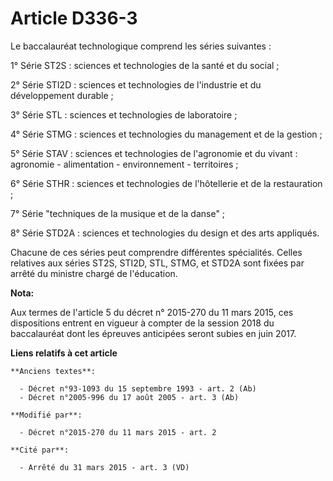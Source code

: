 # Article D336-3

Le baccalauréat technologique comprend les séries suivantes :

1° Série ST2S : sciences et technologies de la santé et du social ;

2° Série STI2D : sciences et technologies de l'industrie et du développement durable ; 

3° Série STL : sciences et technologies de laboratoire ;

4° Série STMG : sciences et technologies du management et de la gestion ;

5° Série STAV : sciences et technologies de l'agronomie et du vivant : agronomie - alimentation - environnement -
territoires ;

6° Série STHR : sciences et technologies de l'hôtellerie et de la restauration ;

7° Série "techniques de la musique et de la danse" ;

8° Série STD2A : sciences et technologies du design et des arts appliqués.

Chacune de ces séries peut comprendre différentes spécialités. Celles relatives aux séries ST2S, STI2D, STL, STMG, et STD2A
sont fixées par arrêté du ministre chargé de l'éducation.

**Nota:**

Aux termes de l'article 5 du décret n° 2015-270 du 11 mars 2015, ces dispositions entrent en vigueur à compter de la session
2018 du baccalauréat dont les épreuves anticipées seront subies en juin 2017.

**Liens relatifs à cet article**

	**Anciens textes**:

	  - Décret n°93-1093 du 15 septembre 1993 - art. 2 (Ab)
	  - Décret n°2005-996 du 17 août 2005 - art. 3 (Ab)

	**Modifié par**:

	  - Décret n°2015-270 du 11 mars 2015 - art. 2

	**Cité par**:

	  - Arrêté du 31 mars 2015 - art. 3 (VD)

